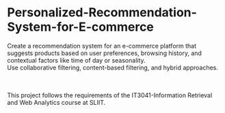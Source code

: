 # Personalized-Recommendation-System-for-E-commerce
Create a recommendation system for an e-commerce platform that suggests products based on user preferences, browsing history, and contextual factors like time of day or seasonality.
<br/>Use collaborative filtering, content-based filtering, and hybrid approaches.

<br/><br/>This project follows the requirements of the IT3041-Information Retrieval and Web Analytics course at SLIIT.
